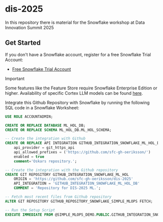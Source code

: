 # dis-2025
In this repository there is material for the Snowflake workshop at Data Innovation Summit 2025

## Get Started
If you don't have a Snowflake account, register for a free Snowflake Trial Account:
- [Free Snowflake Trial Account](https://signup.snowflake.com/)

> [!IMPORTANT]
> Some features like the Feature Store require Snowflake Enterprise Edition or higher. Availability of specific Cortex LLM models can be found [here](https://docs.snowflake.com/en/user-guide/snowflake-cortex/llm-functions#availability).

Integrate this Github Repository with Snowflake by running the following SQL code in a Snowflake Worksheet:
```sql
USE ROLE ACCOUNTADMIN;

CREATE OR REPLACE DATABASE ML_HOL_DB;
CREATE OR REPLACE SCHEMA ML_HOL_DB.ML_HOL_SCHEMA;

-- Create the integration with Github
CREATE OR REPLACE API INTEGRATION GITHUB_INTEGRATION_SNOWFLAKE_ML_HOL_DB
    api_provider = git_https_api
    api_allowed_prefixes = ('https://github.com/sfc-gh-oeriksson/')
    enabled = true
    comment='Oskars repository.';

-- Create the integration with the Github repository
CREATE GIT REPOSITORY GITHUB_INTEGRATION_SNOWFLAKE_ML_HOL
	ORIGIN = 'https://github.com/sfc-gh-oeriksson/dis-2025' 
	API_INTEGRATION = 'GITHUB_INTEGRATION_SNOWFLAKE_ML_HOL_DB' 
	COMMENT = 'Repository for DIS-2025 ML.';

-- Fetch most recent files from Github repository
ALTER GIT REPOSITORY GITHUB_REPOSITORY_SNOWFLAKE_SIMPLE_MLOPS FETCH;

-- Run the Setup Script
EXECUTE IMMEDIATE FROM @SIMPLE_MLOPS_DEMO.PUBLIC.GITHUB_INTEGRATION_SNOWFLAKE_ML_HOL/branches/main/dis_ml_setup.sql;
